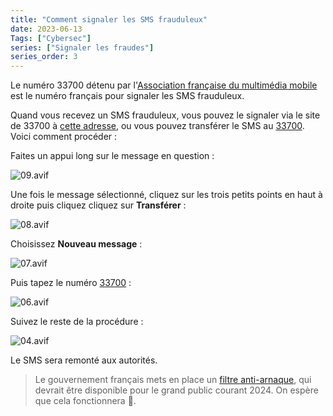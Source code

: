 ```yaml
---
title: "Comment signaler les SMS frauduleux"
date: 2023-06-13
Tags: ["Cybersec"]
series: ["Signaler les fraudes"]
series_order: 3
---
```


Le numéro 33700 détenu par l'[Association française du multimédia mobile](https://af2m.org/) est le numéro français pour signaler les SMS frauduleux.

Quand vous recevez un SMS frauduleux, vous pouvez le signaler via le site de 33700 à [cette adresse](https://www.33700.fr/signaler-form-pc/), ou vous pouvez transférer le SMS au [33700](tel:+33700).
Voici comment procéder :

Faites un appui long sur le message en question :

![09.avif](09.avif)

Une fois le message sélectionné, cliquez sur les trois petits points en haut à droite puis cliquez cliquez sur **Transférer** :

![08.avif](08.avif)

Choisissez **Nouveau message** :

![07.avif](07.avif)

Puis tapez le numéro [33700](tel:33700) :

![06.avif](06.avif)

Suivez le reste de la procédure :

![04.avif](04.avif)

Le SMS sera remonté aux autorités.

> Le gouvernement français mets en place un [filtre anti-arnaque](https://www.service-public.fr/particuliers/actualites/A16425), qui devrait être disponible pour le grand public courant 2024. On espère que cela fonctionnera 🤞️.
